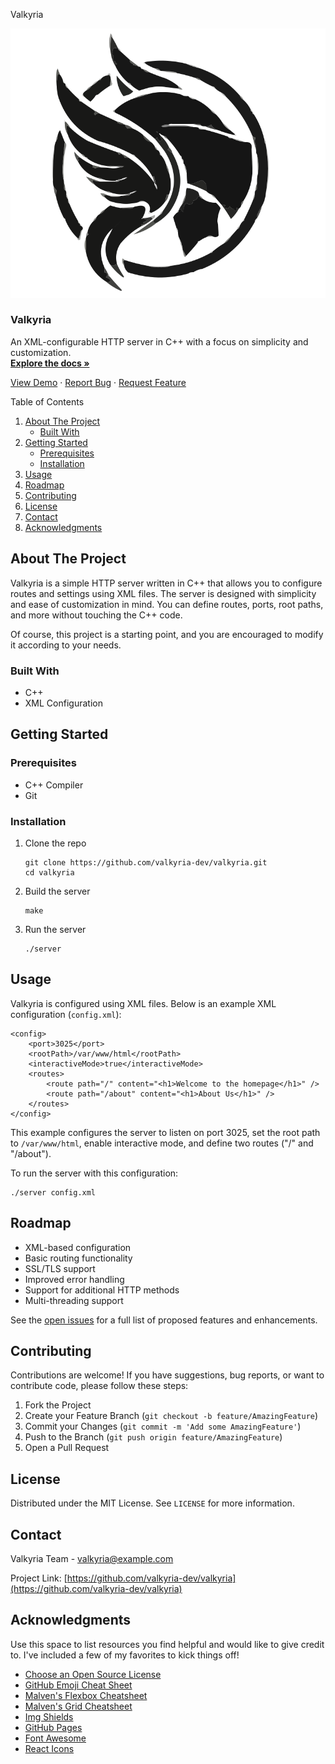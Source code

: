   Valkyria

[![Logo](images/logo.svg)](https://github.com/valkyria-dev/valkyria)

### Valkyria

An XML-configurable HTTP server in C++ with a focus on simplicity and customization.  
[**Explore the docs »**](https://github.com/valkyria-dev/valkyria)  
  
[View Demo](https://github.com/valkyria-dev/valkyria) · [Report Bug](https://github.com/valkyria-dev/valkyria/issues) · [Request Feature](https://github.com/valkyria-dev/valkyria/issues)

Table of Contents

1.  [About The Project](#about-the-project)
    *   [Built With](#built-with)
2.  [Getting Started](#getting-started)
    *   [Prerequisites](#prerequisites)
    *   [Installation](#installation)
3.  [Usage](#usage)
4.  [Roadmap](#roadmap)
5.  [Contributing](#contributing)
6.  [License](#license)
7.  [Contact](#contact)
8.  [Acknowledgments](#acknowledgments)

About The Project
-----------------

Valkyria is a simple HTTP server written in C++ that allows you to configure routes and settings using XML files. The server is designed with simplicity and ease of customization in mind. You can define routes, ports, root paths, and more without touching the C++ code.

Of course, this project is a starting point, and you are encouraged to modify it according to your needs.

### Built With

*   C++
*   XML Configuration

Getting Started
---------------

### Prerequisites

*   C++ Compiler
*   Git

### Installation

1.  Clone the repo
    
        git clone https://github.com/valkyria-dev/valkyria.git
        cd valkyria
    
2.  Build the server
    
        make
    
3.  Run the server
    
        ./server
    

Usage
-----

Valkyria is configured using XML files. Below is an example XML configuration (`config.xml`):

    <config>
        <port>3025</port>
        <rootPath>/var/www/html</rootPath>
        <interactiveMode>true</interactiveMode>
        <routes>
            <route path="/" content="<h1>Welcome to the homepage</h1>" />
            <route path="/about" content="<h1>About Us</h1>" />
        </routes>
    </config>

This example configures the server to listen on port 3025, set the root path to `/var/www/html`, enable interactive mode, and define two routes ("/" and "/about").

To run the server with this configuration:

    ./server config.xml

Roadmap
-------

*   XML-based configuration
*   Basic routing functionality
*   SSL/TLS support
*   Improved error handling
*   Support for additional HTTP methods
*   Multi-threading support

See the [open issues](https://github.com/valkyria-dev/valkyria/issues) for a full list of proposed features and enhancements.

Contributing
------------

Contributions are welcome! If you have suggestions, bug reports, or want to contribute code, please follow these steps:

1.  Fork the Project
2.  Create your Feature Branch (`git checkout -b feature/AmazingFeature`)
3.  Commit your Changes (`git commit -m 'Add some AmazingFeature'`)
4.  Push to the Branch (`git push origin feature/AmazingFeature`)
5.  Open a Pull Request

License
-------

Distributed under the MIT License. See `LICENSE` for more information.

Contact
-------

Valkyria Team - valkyria@example.com

Project Link: [https://github.com/valkyria-dev/valkyria](https://github.com/valkyria-dev/valkyria)

Acknowledgments
---------------

Use this space to list resources you find helpful and would like to give credit to. I've included a few of my favorites to kick things off!

*   [Choose an Open Source License](https://choosealicense.com)
*   [GitHub Emoji Cheat Sheet](https://www.webpagefx.com/tools/emoji-cheat-sheet)
*   [Malven's Flexbox Cheatsheet](https://flexbox.malven.co/)
*   [Malven's Grid Cheatsheet](https://grid.malven.co/)
*   [Img Shields](https://shields.io)
*   [GitHub Pages](https://pages.github.com)
*   [Font Awesome](https://fontawesome.com)
*   [React Icons](https://react-icons.github.io/react-icons/search)
